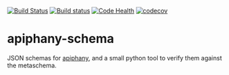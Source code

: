 [![Build Status](https://travis-ci.org/ThePadawan/apiphany-schema.svg?branch=master)](https://travis-ci.org/ThePadawan/apiphany-schema)
[![Build status](https://ci.appveyor.com/api/projects/status/qlpr31qplbaboer6/branch/master?svg=true)](https://ci.appveyor.com/project/ThePadawan/apiphany-schema/branch/master)
[![Code Health](https://landscape.io/github/ThePadawan/apiphany-schema/master/landscape.svg?style=flat)](https://landscape.io/github/ThePadawan/apiphany-schema/master)
[![codecov](https://codecov.io/gh/ThePadawan/apiphany-schema/branch/master/graph/badge.svg)](https://codecov.io/gh/ThePadawan/apiphany-schema)


# apiphany-schema
JSON schemas for [apiphany](https://github.com/ThePadawan/apiphany), and a small python tool to verify them against the metaschema.